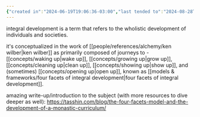 ```yaml
---
{"created in":"2024-06-19T19:06:36-03:00","last tended to":"2024-08-28T13:19:04-03:00","tags":["concept","🌱"],"dg-publish":true,"permalink":"/concepts/integral-development/","dgPassFrontmatter":true,"created":"2024-06-19T19:06:36.924-03:00","updated":"2024-08-28T13:19:17.139-03:00"}
---
```


integral development is a term that refers to the wholistic development of individuals and societies.

it's conceptualized in the work of [[people/references/alchemy/ken wilber\|ken wilber]] as primarily composed of journeys to - [[concepts/waking up\|wake up]], [[concepts/growing up\|grow up]], [[concepts/cleaning up\|clean up]], [[concepts/showing up\|show up]], and (sometimes) [[concepts/opening up\|open up]], known as [[models & frameworks/four facets of integral development\|four facets of integral development]].

amazing write-up/introduction to the subject (with more resources to dive deeper as well): https://tasshin.com/blog/the-four-facets-model-and-the-development-of-a-monastic-curriculum/